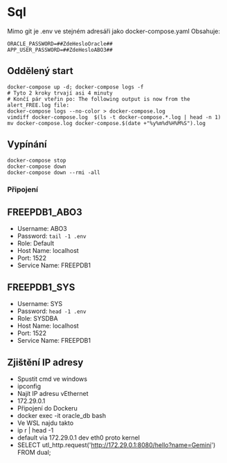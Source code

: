 # Sql
Mimo git je .env ve stejném adresáři jako docker-compose.yaml
Obsahuje:
```
ORACLE_PASSWORD=##ZdeHesloOracle##
APP_USER_PASSWORD=##ZdeHesloABO3##
```

## Oddělený start
```
docker-compose up -d; docker-compose logs -f
# Tyto 2 kroky trvají asi 4 minuty
# Končí pár vteřin po: The following output is now from the alert_FREE.log file:
docker-compose logs --no-color > docker-compose.log
vimdiff docker-compose.log  $(ls -t docker-compose.*.log | head -n 1)
mv docker-compose.log docker-compose.$(date +"%y%m%d%H%M%S").log
```

## Vypínání
```
docker-compose stop
docker-compose down
docker-compose down --rmi -all
```

### Připojení
## FREEPDB1_ABO3
- Username: ABO3
- Password: `tail -1 .env`
- Role: Default
- Host Name: localhost
- Port: 1522
- Service Name: FREEPDB1
## FREEPDB1_SYS
- Username: SYS
- Password: `head -1 .env`
- Role: SYSDBA
- Host Name: localhost
- Port: 1522
- Service Name: FREEPDB1
## Zjištění IP adresy
- Spustit cmd ve windows
- ipconfig
- Najít IP adresu vEthernet
- 172.29.0.1
- Připojení do Dockeru
- docker exec -it oracle_db bash
- Ve WSL najdu takto
- ip r | head -1
- default via 172.29.0.1 dev eth0 proto kernel
- SELECT utl_http.request('http://172.29.0.1:8080/hello?name=Gemini') FROM dual;

